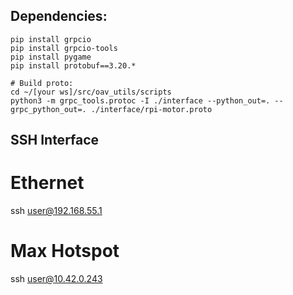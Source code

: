 ## Dependencies:
```Shell
pip install grpcio
pip install grpcio-tools
pip install pygame
pip install protobuf==3.20.*

# Build proto:
cd ~/[your ws]/src/oav_utils/scripts
python3 -m grpc_tools.protoc -I ./interface --python_out=. --grpc_python_out=. ./interface/rpi-motor.proto
```

## SSH Interface
# Ethernet
ssh user@192.168.55.1

# Max Hotspot
ssh user@10.42.0.243
